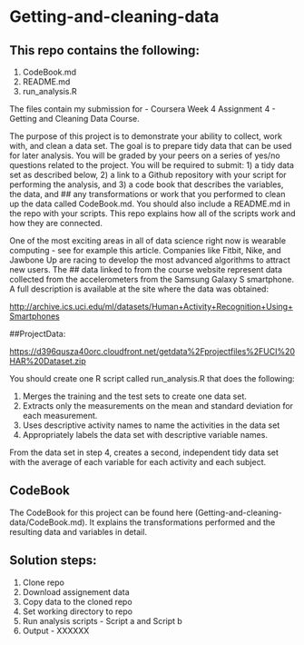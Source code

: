 # Getting-and-cleaning-data

## This repo contains the following:
1. CodeBook.md
2. README.md
3. run_analysis.R

The files contain my submission for - Coursera Week 4 Assignment 4 - Getting and Cleaning Data Course.

The purpose of this project is to demonstrate your ability to collect, work with, and clean a data set. The goal is to  prepare tidy data that can be used for later analysis. You will be graded by your peers on a series of yes/no questions  related to the project. You will be required to submit: 1) a tidy data set as described below, 2) a link to a Github 
repository with your script for performing the analysis, and 3) a code book that describes the variables, the data, and ## any transformations or work that you performed to clean up the data called CodeBook.md. You should also include a 
README.md in the repo with your scripts. This repo explains how all of the scripts work and how they are connected.

One of the most exciting areas in all of data science right now is wearable computing - see for example this article. 
Companies like Fitbit, Nike, and Jawbone Up are racing to develop the most advanced algorithms to attract new users. The ## data linked to from the course website represent data collected from the accelerometers from the Samsung Galaxy S 
smartphone. A full description is available at the site where the data was obtained:

http://archive.ics.uci.edu/ml/datasets/Human+Activity+Recognition+Using+Smartphones

##ProjectData:

https://d396qusza40orc.cloudfront.net/getdata%2Fprojectfiles%2FUCI%20HAR%20Dataset.zip

You should create one R script called run_analysis.R that does the following:

1. Merges the training and the test sets to create one data set.
2. Extracts only the measurements on the mean and standard deviation for each measurement.
3. Uses descriptive activity names to name the activities in the data set
4. Appropriately labels the data set with descriptive variable names.

From the data set in step 4, creates a second, independent tidy data set with the average of each variable for each 
activity and each subject.

## CodeBook

The CodeBook for this project can be found here (Getting-and-cleaning-data/CodeBook.md). It explains the transformations performed and the resulting data and variables in detail.

## Solution steps:
1.  Clone repo
2.  Download assignement data
3.  Copy data to the cloned repo
4.  Set working directory to repo
5.  Run analysis scripts - Script a and Script b
6.  Output - XXXXXX
